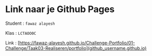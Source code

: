 # Link naar je Github Pages

Student : `fawaz alayesh`

Klas    : `LCTAOO0C`

Link    : [https://fawaz-alayesh.github.io/Challenge-Portfolio/01-Challenge/Taak03-Realiseren/portfolio](github_username.github.io)